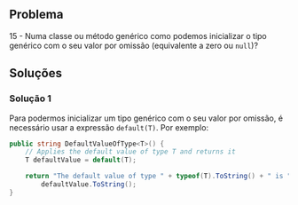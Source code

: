## Problema

15 - Numa classe ou método genérico como podemos inicializar o tipo genérico
com o seu valor por omissão (equivalente a zero ou `null`)?

## Soluções

### Solução 1

Para podermos inicializar um tipo genérico com o seu valor por omissão, é
necessário usar a expressão `default(T)`.
Por exemplo:

```cs
public string DefaultValueOfType<T>() {
    // Applies the default value of type T and returns it
    T defaultValue = default(T);

    return "The default value of type " + typeof(T).ToString() + " is " +
        defaultValue.ToString();
}
```

